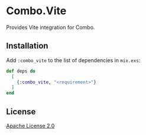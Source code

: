 # Combo.Vite

Provides Vite integration for Combo.

## Installation

Add `:combo_vite` to the list of dependencies in `mix.exs`:

```elixir
def deps do
  [
    {:combo_vite, "<requirement>"}
  ]
end
```

## License

[Apache License 2.0](https://www.apache.org/licenses/LICENSE-2.0)
